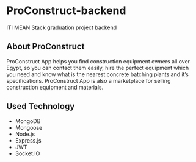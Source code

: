 # ProConstruct-backend
ITI MEAN Stack graduation project backend

## About ProConstruct
ProConstruct App helps you find construction equipment owners all over
Egypt, so you can contact them easily, hire the perfect equipment which you
need and know what is the nearest concrete batching plants and it’s
specifications.
ProConstruct App is also a marketplace for selling construction equipment
and materials.

## Used Technology
* MongoDB
* Mongoose
* Node.js
* Express.js
* JWT
* Socket.IO
